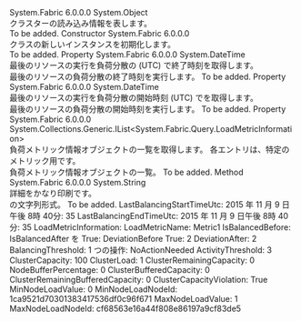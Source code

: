 <Type Name="ClusterLoadInformation" FullName="System.Fabric.Query.ClusterLoadInformation">
  <TypeSignature Language="C#" Value="public class ClusterLoadInformation" />
  <TypeSignature Language="ILAsm" Value=".class public auto ansi beforefieldinit ClusterLoadInformation extends System.Object" />
  <TypeSignature Language="DocId" Value="T:System.Fabric.Query.ClusterLoadInformation" />
  <TypeSignature Language="VB.NET" Value="Public Class ClusterLoadInformation" />
  <TypeSignature Language="F#" Value="type ClusterLoadInformation = class" />
  <AssemblyInfo>
    <AssemblyName>System.Fabric</AssemblyName>
    <AssemblyVersion>6.0.0.0</AssemblyVersion>
  </AssemblyInfo>
  <Base>
    <BaseTypeName>System.Object</BaseTypeName>
  </Base>
  <Interfaces />
  <Docs>
    <summary>
      <para>クラスターの読み込み情報を表します。</para>
    </summary>
    <remarks>To be added.</remarks>
  </Docs>
  <Members>
    <Member MemberName=".ctor">
      <MemberSignature Language="C#" Value="public ClusterLoadInformation ();" />
      <MemberSignature Language="ILAsm" Value=".method public hidebysig specialname rtspecialname instance void .ctor() cil managed" />
      <MemberSignature Language="DocId" Value="M:System.Fabric.Query.ClusterLoadInformation.#ctor" />
      <MemberSignature Language="VB.NET" Value="Public Sub New ()" />
      <MemberType>Constructor</MemberType>
      <AssemblyInfo>
        <AssemblyName>System.Fabric</AssemblyName>
        <AssemblyVersion>6.0.0.0</AssemblyVersion>
      </AssemblyInfo>
      <Parameters />
      <Docs>
        <summary>
          <para><see cref="T:System.Fabric.Query.ClusterLoadInformation" /> クラスの新しいインスタンスを初期化します。</para>
        </summary>
        <remarks>To be added.</remarks>
      </Docs>
    </Member>
    <Member MemberName="LastBalancingEndTimeUtc">
      <MemberSignature Language="C#" Value="public DateTime LastBalancingEndTimeUtc { get; }" />
      <MemberSignature Language="ILAsm" Value=".property instance valuetype System.DateTime LastBalancingEndTimeUtc" />
      <MemberSignature Language="DocId" Value="P:System.Fabric.Query.ClusterLoadInformation.LastBalancingEndTimeUtc" />
      <MemberSignature Language="VB.NET" Value="Public ReadOnly Property LastBalancingEndTimeUtc As DateTime" />
      <MemberSignature Language="F#" Value="member this.LastBalancingEndTimeUtc : DateTime" Usage="System.Fabric.Query.ClusterLoadInformation.LastBalancingEndTimeUtc" />
      <MemberType>Property</MemberType>
      <AssemblyInfo>
        <AssemblyName>System.Fabric</AssemblyName>
        <AssemblyVersion>6.0.0.0</AssemblyVersion>
      </AssemblyInfo>
      <ReturnValue>
        <ReturnType>System.DateTime</ReturnType>
      </ReturnValue>
      <Docs>
        <summary>
          <para>最後のリソースの実行を負荷分散の (UTC) で終了時刻を取得します。</para>
        </summary>
        <value>
          <para>最後のリソースの負荷分散の終了時刻を実行します。</para>
        </value>
        <remarks>To be added.</remarks>
      </Docs>
    </Member>
    <Member MemberName="LastBalancingStartTimeUtc">
      <MemberSignature Language="C#" Value="public DateTime LastBalancingStartTimeUtc { get; }" />
      <MemberSignature Language="ILAsm" Value=".property instance valuetype System.DateTime LastBalancingStartTimeUtc" />
      <MemberSignature Language="DocId" Value="P:System.Fabric.Query.ClusterLoadInformation.LastBalancingStartTimeUtc" />
      <MemberSignature Language="VB.NET" Value="Public ReadOnly Property LastBalancingStartTimeUtc As DateTime" />
      <MemberSignature Language="F#" Value="member this.LastBalancingStartTimeUtc : DateTime" Usage="System.Fabric.Query.ClusterLoadInformation.LastBalancingStartTimeUtc" />
      <MemberType>Property</MemberType>
      <AssemblyInfo>
        <AssemblyName>System.Fabric</AssemblyName>
        <AssemblyVersion>6.0.0.0</AssemblyVersion>
      </AssemblyInfo>
      <ReturnValue>
        <ReturnType>System.DateTime</ReturnType>
      </ReturnValue>
      <Docs>
        <summary>
          <para>最後のリソースの実行を負荷分散の開始時刻 (UTC) でを取得します。</para>
        </summary>
        <value>
          <para>最後のリソースの負荷分散の開始時刻を実行します。</para>
        </value>
        <remarks>To be added.</remarks>
      </Docs>
    </Member>
    <Member MemberName="LoadMetricInformationList">
      <MemberSignature Language="C#" Value="public System.Collections.Generic.IList&lt;System.Fabric.Query.LoadMetricInformation&gt; LoadMetricInformationList { get; }" />
      <MemberSignature Language="ILAsm" Value=".property instance class System.Collections.Generic.IList`1&lt;class System.Fabric.Query.LoadMetricInformation&gt; LoadMetricInformationList" />
      <MemberSignature Language="DocId" Value="P:System.Fabric.Query.ClusterLoadInformation.LoadMetricInformationList" />
      <MemberSignature Language="VB.NET" Value="Public ReadOnly Property LoadMetricInformationList As IList(Of LoadMetricInformation)" />
      <MemberSignature Language="F#" Value="member this.LoadMetricInformationList : System.Collections.Generic.IList&lt;System.Fabric.Query.LoadMetricInformation&gt;" Usage="System.Fabric.Query.ClusterLoadInformation.LoadMetricInformationList" />
      <MemberType>Property</MemberType>
      <AssemblyInfo>
        <AssemblyName>System.Fabric</AssemblyName>
        <AssemblyVersion>6.0.0.0</AssemblyVersion>
      </AssemblyInfo>
      <ReturnValue>
        <ReturnType>System.Collections.Generic.IList&lt;System.Fabric.Query.LoadMetricInformation&gt;</ReturnType>
      </ReturnValue>
      <Docs>
        <summary>
          <para>負荷メトリック情報オブジェクトの一覧を取得します。 各エントリは、特定のメトリック用です。</para>
        </summary>
        <value>
          <para>負荷メトリック情報オブジェクトの一覧。</para>
        </value>
        <remarks>To be added.</remarks>
      </Docs>
    </Member>
    <Member MemberName="ToString">
      <MemberSignature Language="C#" Value="public override string ToString ();" />
      <MemberSignature Language="ILAsm" Value=".method public hidebysig virtual instance string ToString() cil managed" />
      <MemberSignature Language="DocId" Value="M:System.Fabric.Query.ClusterLoadInformation.ToString" />
      <MemberSignature Language="VB.NET" Value="Public Overrides Function ToString () As String" />
      <MemberSignature Language="F#" Value="override this.ToString : unit -&gt; string" Usage="clusterLoadInformation.ToString " />
      <MemberType>Method</MemberType>
      <AssemblyInfo>
        <AssemblyName>System.Fabric</AssemblyName>
        <AssemblyVersion>6.0.0.0</AssemblyVersion>
      </AssemblyInfo>
      <ReturnValue>
        <ReturnType>System.String</ReturnType>
      </ReturnValue>
      <Parameters />
      <Docs>
        <summary>
          <para>
            詳細をかなり印刷<see cref="T:System.Fabric.Query.ClusterLoadInformation" />です。
            </para>
        </summary>
        <returns><see cref="T:System.Fabric.Query.ClusterLoadInformation" /> の文字列形式。</returns>
        <remarks>To be added.</remarks>
        <example>
            LastBalancingStartTimeUtc: 2015 年 11 月 9 日午後 8時 40分: 35 LastBalancingEndTimeUtc: 2015 年 11 月 9 日午後 8時 40分: 35 LoadMetricInformation: LoadMetricName: Metric1 IsBalancedBefore: IsBalancedAfter を True: DeviationBefore True: 2 DeviationAfter: 2 BalancingThreshold: 1 つの操作: NoActionNeeded ActivityThreshold: 3 ClusterCapacity: 100 ClusterLoad: 1 ClusterRemainingCapacity: 0 NodeBufferPercentage: 0 ClusterBufferedCapacity: 0 ClusterRemainingBufferedCapacity: 0 ClusterCapacityViolation: True MinNodeLoadValue: 0 MinNodeLoadNodeId: 1ca9521d70301383417536df0c96f671 MaxNodeLoadValue: 1 MaxNodeLoadNodeId: cf68563e16a44f808e86197a9cf83de5
            </example>
      </Docs>
    </Member>
  </Members>
</Type>